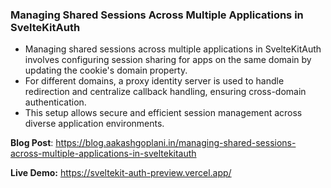 ### Managing Shared Sessions Across Multiple Applications in SvelteKitAuth

- Managing shared sessions across multiple applications in SvelteKitAuth involves configuring session sharing for apps on the same domain by updating the cookie's domain property.
- For different domains, a proxy identity server is used to handle redirection and centralize callback handling, ensuring cross-domain authentication.
- This setup allows secure and efficient session management across diverse application environments.

**Blog Post**: https://blog.aakashgoplani.in/managing-shared-sessions-across-multiple-applications-in-sveltekitauth

**Live Demo:** https://sveltekit-auth-preview.vercel.app/